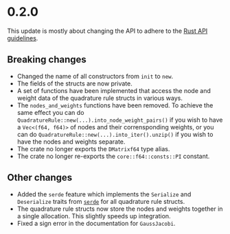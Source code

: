 # 0.2.0

This update is mostly about changing the API to adhere to the [Rust API guidelines](https://rust-lang.github.io/api-guidelines/about.html).

## Breaking changes

 - Changed the name of all constructors from `init` to `new`.
 - The fields of the structs are now private.
 - A set of functions have been implemented that access the node and weight data of the quadrature rule structs in various ways.
 - The `nodes_and_weights` functions have been removed. To achieve the same effect you can do `QuadratureRule::new(...).into_node_weight_pairs()` if you wish to have a `Vec<(f64, f64)>` of nodes and their corrensponding weights, or you can do `QuadratureRule::new(...).into_iter().unzip()` if you wish to have the nodes and weights separate.
 - The crate no longer exports the `DMatrixf64` type alias.
 - The crate no longer re-exports the `core::f64::consts::PI` constant.

## Other changes

- Added the `serde` feature which implements the `Serialize` and `Deserialize` traits from [`serde`](https://crates.io/crates/serde) for all quadrature rule structs.
- The quadrature rule structs now store the nodes and weights together in a single allocation. This slightly speeds up integration.
 - Fixed a sign error in the documentation for `GaussJacobi`.